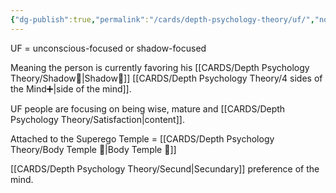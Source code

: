 ```yaml
---
{"dg-publish":true,"permalink":"/cards/depth-psychology-theory/uf/","noteIcon":"1","created":"2023-01-12T14:00:14.796+01:00","updated":"2023-05-27T15:36:24.933+02:00"}
---
```



UF = unconscious-focused or shadow-focused

Meaning the person is currently favoring his [[CARDS/Depth Psychology Theory/Shadow👥\|Shadow👥]] [[CARDS/Depth Psychology Theory/4 sides of the Mind➕\|side of the mind]]. 

UF people are focusing on being wise, mature and [[CARDS/Depth Psychology Theory/Satisfaction\|content]]. 

Attached to the Superego Temple = [[CARDS/Depth Psychology Theory/Body Temple 🌳\|Body Temple 🌳]]

[[CARDS/Depth Psychology Theory/Secund\|Secundary]] preference of the mind. 
